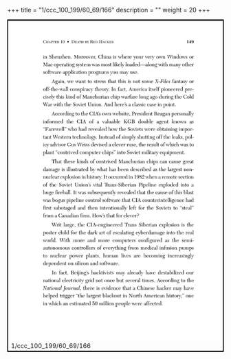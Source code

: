 +++
title = "1/ccc_100_199/60_69/166"
description = ""
weight = 20
+++

<table style="border:2px solid black;max-width:800px;max-height:800px;" 
><tr><td><img class="center-fit-jpg"
src="/jpg_/out_jpg_dbc_166.jpg"  >1/ccc_100_199/60_69/166</img></td></tr></table>